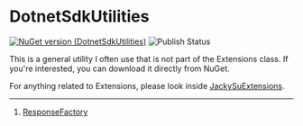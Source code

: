 # DotnetSdkUtilities
[![NuGet version (DotnetSdkUtilities)](https://img.shields.io/nuget/v/DotnetSdkUtilities.svg?style=flat-square)](https://www.nuget.org/packages/DotnetSdkUtilities/)
![Publish Status](https://github.com/twjackysu/DotnetSdkUtilities/actions/workflows/nuget-publish.yml/badge.svg)

This is a general utility I often use that is not part of the Extensions class. If you're interested, you can download it directly from NuGet.

For anything related to Extensions, please look inside [JackySuExtensions](https://github.com/twjackysu/JackySuExtensions/).

---
1. [ResponseFactory](https://github.com/twjackysu/JackySuExtensions/blob/master/DotnetSdkUtilities/Factory/ResponseFactory/README.md)

